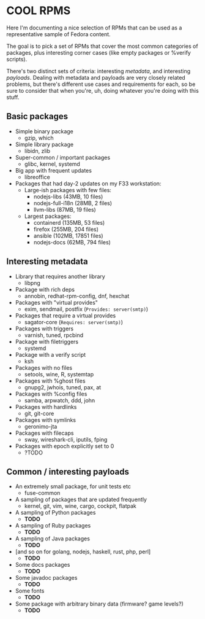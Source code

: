 # COOL RPMS

Here I'm documenting a nice selection of RPMs that can be used as a
representative sample of Fedora content.

The goal is to pick a set of RPMs that cover the most common categories of
packages, plus interesting corner cases (like empty packages or %verify
scripts).

There's two distinct sets of criteria: interesting _metadata_, and interesting
_payloads_. Dealing with metadata and payloads are very closely related
problems, but there's different use cases and requirements for each, so be
sure to consider that when you're, uh, doing whatever you're doing with this
stuff.

## Basic packages

* Simple binary package
  * gzip, which
* Simple library package
  * libidn, zlib
* Super-common / important packages
  * glibc, kernel, systemd
* Big app with frequent updates
  * libreoffice
* Packages that had day-2 updates on my F33 workstation:
  * Large-ish packages with few files:
    * nodejs-libs      (43MB, 10 files)
    * nodejs-full-i18n (28MB, 2 files)
    * llvm-libs        (87MB, 19 files)
  * Largest packages:
    * containerd  (135MB, 53 files)
    * firefox     (255MB, 204 files)
    * ansible     (102MB, 17851 files)
    * nodejs-docs (62MB,  794 files)

## Interesting metadata

* Library that requires another library
  * libpng
* Package with rich deps
  * annobin, redhat-rpm-config, dnf, hexchat
* Packages with "virtual provides"
  * exim, sendmail, postfix (`Provides: server(smtp)`)
* Packages that require a virtual provides
  * sagator-core (`Requires: server(smtp)`)
* Packages with triggers
  * varnish, tuned, rpcbind
* Package with filetriggers
  * systemd
* Package with a verify script
  * ksh
* Packages with no files
  * setools, wine, R, systemtap
* Packages with %ghost files
  * gnupg2, jwhois, tuned, pax, at
* Packages with %config files
  * samba, arpwatch, ddd, john
* Packages with hardlinks
  * git, git-core
* Packages with symlinks
  * geronimo-jta
* Packages with filecaps
  * sway, wireshark-cli, iputils, fping
* Packages with epoch explicitly set to 0
  * ?TODO

## Common / interesting payloads

* An extremely small package, for unit tests etc
  * fuse-common
* A sampling of packages that are updated frequently
  * kernel, git, vim, wine, cargo, cockpit, flatpak
* A sampling of Python packages
  * **TODO**
* A sampling of Ruby packages
  * **TODO**
* A sampling of Java packages
  * **TODO**
* [and so on for golang, nodejs, haskell, rust, php, perl]
  * **TODO**
* Some docs packages
  * **TODO**
* Some javadoc packages
  * **TODO**
* Some fonts
  * **TODO**
* Some package with arbitrary binary data (firmware? game levels?)
  * **TODO**
